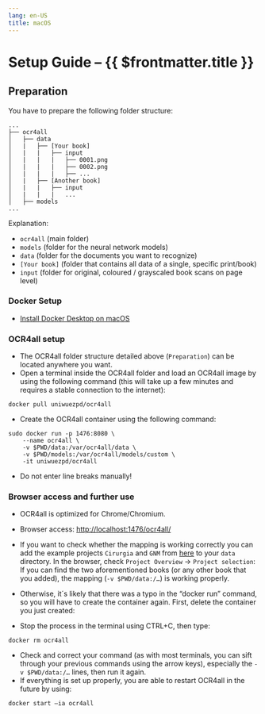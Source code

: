 ```yaml
---
lang: en-US
title: macOS
---
```

# Setup Guide – {{ $frontmatter.title }}

## Preparation
You have to prepare the following folder structure:

```
...
├── ocr4all
│   ├── data
│   |   ├── [Your book]
│   |   |   ├── input
│   |   |   |   ├── 0001.png
│   |   |   |   ├── 0002.png
│   |   |   |   ├── ...
│   |   ├── [Another book]
│   |   |   ├── input
│   |   |   |   ...
│   ├── models
...
```

Explanation:
- `ocr4all` (main folder)
- `models` (folder for the neural network models)
- `data` (folder for the documents you want to recognize)
- `[Your book]` (folder that contains all data of a single, specific print/book)
- `input` (folder for original, coloured / grayscaled book scans on page level)


### Docker Setup

- [Install Docker Desktop on macOS](https://docs.docker.com/desktop/install/mac-install/)

### OCR4all setup

- The OCR4all folder structure detailed above (`Preparation`) can be located anywhere you want.
- Open a terminal inside the OCR4all folder and load an OCR4all image by using the following command (this will take up a few minutes and requires a stable connection to the internet):

```
docker pull uniwuezpd/ocr4all
```

- Create the OCR4all container using the following command:

```
sudo docker run -p 1476:8080 \
    --name ocr4all \
    -v $PWD/data:/var/ocr4all/data \
    -v $PWD/models:/var/ocr4all/models/custom \
    -it uniwuezpd/ocr4all
```

- Do not enter line breaks manually!

### Browser access and further use

- OCR4all is optimized for Chrome/Chromium.
- Browser access: <a href="http://localhost:1476/ocr4all/" target="_blank" rel="noreferrer">http://localhost:1476/ocr4all/</a>
- If you want to check whether the mapping is working correctly you can add the example projects `Cirurgia` and `GNM` from [here](https://github.com/OCR4all/getting_started/tree/master/ocr4all/data) to your `data` directory. In the browser, check `Project Overview` -> `Project selection`: If you can find the two aforementioned books (or any other book that you added), the mapping (`-v $PWD/data:/…`) is working properly.

- Otherwise, it´s likely that there was a typo in the “docker run” command, so you will have to create the container again. First, delete the container you just created:

- Stop the process in the terminal using CTRL+C, then type:

```
docker rm ocr4all
```

- Check and correct your command (as with most terminals, you can sift through your previous commands using the arrow keys), especially the `-v $PWD/data:/…` lines, then run it again.
- If everything is set up properly, you are able to restart OCR4all in the future by using:

```
docker start –ia ocr4all
```
